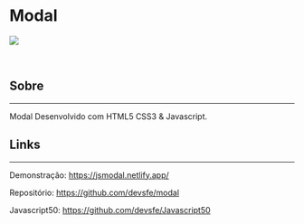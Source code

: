 # Modal
<p>
    <img src="https://user-images.githubusercontent.com/58652794/105563690-d67e1300-5cfd-11eb-8d79-fae6d72e0468.gif">
</p>
<br>
<h2>Sobre</h2>
<hr>
<p>Modal Desenvolvido com HTML5 CSS3 & Javascript.</p>
<h2>Links</h2>
<hr>
<p>Demonstração: <a href="https://jsmodal.netlify.app/">https://jsmodal.netlify.app/ </a></p>
<p>Repositório: <a href="https://github.com/devsfe/modal">https://github.com/devsfe/modal </a></p>
<p>Javascript50: <a href="https://github.com/devsfe/Javascript50">https://github.com/devsfe/Javascript50 </a></p>